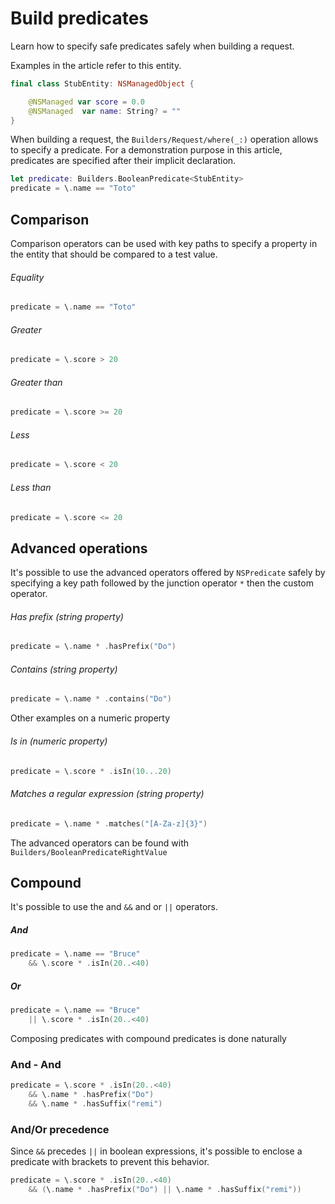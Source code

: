 # Build predicates

Learn how to specify safe predicates safely when building a request.

Examples in the article refer to this entity.

```swift
final class StubEntity: NSManagedObject {

    @NSManaged var score = 0.0
    @NSManaged  var name: String? = ""
}
```

When building a request, the ``Builders/Request/where(_:)`` operation allows to specify a predicate. For a demonstration purpose in this article, predicates are specified after their implicit declaration.

```swift
let predicate: Builders.BooleanPredicate<StubEntity>
predicate = \.name == "Toto"
```

## Comparison

Comparison operators can be used with key paths to specify a property in the entity that should be compared to a test value.

 ###### Equality

```swift
predicate = \.name == "Toto"
```

###### Greater

```swift
predicate = \.score > 20
```

###### Greater than

```swift
predicate = \.score >= 20
```

###### Less

```swift
predicate = \.score < 20
```

###### Less than

```swift
predicate = \.score <= 20
```

## Advanced operations
It's possible to use the advanced operators offered by `NSPredicate` safely by specifying a key path followed by the junction operator `*` then the custom operator.

###### Has prefix (string property)

```swift
predicate = \.name * .hasPrefix("Do")
```

###### Contains (string property)

```swift
predicate = \.name * .contains("Do")
```

Other examples on a numeric property

###### Is in (numeric property)

```swift
predicate = \.score * .isIn(10...20)
```

###### Matches a regular expression (string property)

```swift
predicate = \.name * .matches("[A-Za-z]{3}")
```

The advanced operators can be found with ``Builders/BooleanPredicateRightValue``

## Compound
It's possible to use the and `&&` and or `||` operators.

##### And

```swift
predicate = \.name == "Bruce"
    && \.score * .isIn(20..<40)
```

##### Or

```swift
predicate = \.name == "Bruce"
    || \.score * .isIn(20..<40)
```

Composing predicates with compound predicates is done naturally

### And - And

```swift
predicate = \.score * .isIn(20..<40)
    && \.name * .hasPrefix("Do")
    && \.name * .hasSuffix("remi")
```

### And/Or precedence
Since `&&` precedes `||` in boolean expressions, it's possible to enclose a predicate with brackets to prevent this behavior.

```swift
predicate = \.score * .isIn(20..<40)
    && (\.name * .hasPrefix("Do") || \.name * .hasSuffix("remi"))
```

